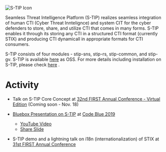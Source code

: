 ![S-TIP Icon](https://avatars1.githubusercontent.com/u/48343036?s=200&v=4)

Seamless Threat Intelligence Platform (S-TIP) realizes seamless integration of human CTI (Cyber Threat Inntelignce) and system CIT for the cyber defenders to store, share, and utilize CTI that comes in many forms. S-TIP enables it through its storing any CTI in a structured CTI format (currently STIX) and producing CTI dynamicall in appropriate formats for CTI consumers. 

S-TIP consists of four modules - stip-sns, stip-rs, stip-common, and stip-gv.
S-TIP is available [here](https://github.com/s-tip) as OSS. For more details including installation on S-TIP, please check [here](https://github.com/s-tip/stip-commons) .

# Activity

* Talk on S-TIP Core Concept at [32nd FIRST Annual Conference - Virtual Edition](https://www.first.org/conference/2020/) (Coming soon - Nov. 18)

* [Bluebox Presentation on S-TIP](https://codeblue.jp/2019/en/bluebox/S-TIP/) at [Code Blue 2019](https://codeblue.jp/2019/en/)
  * [YouTube Video](https://www.youtube.com/watch?v=pk1LhdSu350)
  * [Share Slide](https://www.slideshare.net/codeblue_jp/cb19-seamless-threat-intelligence-platform-stip-by-koji-yamada-toshitaka-satomi)

* S-TIP demo and a lightning talk on i18n (internationalization) of STIX at [31st FIRST Annual Conference](https://www.first.org/conference/2019/)
